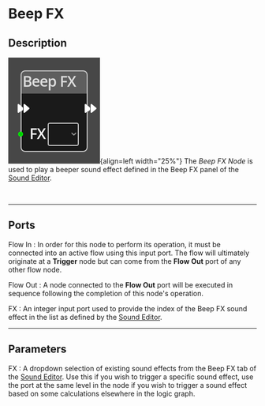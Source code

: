 
# Beep FX


## Description

![Beep FX Node](../../assets/nodes/beep_fx.png){align=left width="25%"}
The *Beep FX Node* is used to play a beeper sound effect defined in the Beep FX
panel of the [Sound Editor](../../interface/sound_editor.md). 

<br style="clear:left"/>

-------

## Ports

Flow In
: In order for this node to perform its operation, it must be connected into an
  active flow using this input port. The flow will ultimately originate at a
  __Trigger__ node but can come from the __Flow Out__ port of any other flow
  node.

Flow Out
: A node connected to the __Flow Out__ port will be executed in sequence
  following the completion of this node's operation.

FX
: An integer input port used to provide the index of the Beep FX sound effect in
  the list as defined by the [Sound Editor](../../interface/sound_editor.md).


-------

## Parameters

FX 
: A dropdown selection of existing sound effects from the Beep FX tab of the
  [Sound Editor](../../interface/sound_editor.md). Use this if you wish to
  trigger a specific sound effect, use the port at the same level in the node if
  you wish to trigger a sound effect based on some calculations elsewhere in the
  logic graph.
